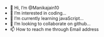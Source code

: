 - 👋 Hi, I’m @Manikajain10
- 👀 I’m interested in coding...
- 🌱 I’m currently learning javaScript...
- 💞️ I’m looking to collaborate on  github...
- 📫 How to reach me through Email address

<!---
Manikajain10/Manikajain10 is a ✨ special ✨ repository because its `README.md` (this file) appears on your GitHub profile.
You can click the Preview link to take a look at your changes.
--->

